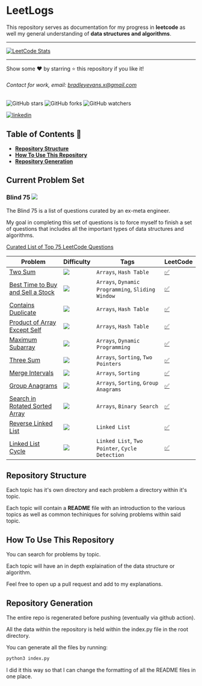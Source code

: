 # LeetLogs

This repository serves as documentation for my progress in **leetcode** as well my general understanding of **data structures and algorithms**.

---

[![LeetCode Stats](https://leetcard.jacoblin.cool/SungJin-Woo?theme=light&font=Overpass%20Mono)](https://leetcode.com/SungJin-Woo)

---

Show some ❤️ by starring ⭐ this repository if you like it!

###### Contact for work, email: bradleyevans.x@gmail.com

![GitHub stars](https://img.shields.io/github/stars/bradleyevansx/leetlogs?style=social)
![GitHub forks](https://img.shields.io/github/forks/bradleyevansx/leetlogs?style=social)
![GitHub watchers](https://img.shields.io/github/watchers/bradleyevansx/leetlogs?style=social)

[![linkedin](https://img.shields.io/badge/Support-Recommend%2FEndorse%20me%20on%20Linkedin-blue?style=for-the-badge&logo=linkedin)](https://www.linkedin.com/in/bradleymevans)

## Table of Contents 📖

- **[Repository Structure️](#repository-structure)**
- **[How To Use This Repository](#how-to-use-this-repository)**
- **[Repository Generation](#repository-generation)**

## Current Problem Set

### Blind 75 ![](https://img.shields.io/badge/Progress-5%2F75-0078D4)

The Blind 75 is a list of questions curated by an ex-meta engineer.

My goal in completing this set of questions is to force myself to finish a set of questions that includes all the important types of data structures and algorithms.

[Curated List of Top 75 LeetCode Questions](https://www.teamblind.com/post/New-Year-Gift---Curated-List-of-Top-75-LeetCode-Questions-to-Save-Your-Time-OaM1orEU)

| Problem                                                                                               | Difficulty                                                | Tags                                              | LeetCode                                                                                             |
| ----------------------------------------------------------------------------------------------------- | --------------------------------------------------------- | ------------------------------------------------- | ---------------------------------------------------------------------------------------------------- |
| [Two Sum](https://leetcode.com/problems/two-sum/)                                                     | <img src="https://img.shields.io/badge/-Easy-green" />    | `Arrays`, `Hash Table`                            | [✅](./003%20-%20Hash%20Maps/002%20-%20Two%20Sum/README.md)                                          |
| [Best Time to Buy and Sell a Stock](https://leetcode.com/problems/best-time-to-buy-and-sell-a-stock/) | <img src="https://img.shields.io/badge/-Easy-green" />    | `Arrays`, `Dynamic Programming`, `Sliding Window` | [✅](./002%20-%20Two%20Pointers/001%20-%20Best%20Time%20to%20Buy%20and%20Sell%20a%20Stock/README.md) |
| [Contains Duplicate](https://leetcode.com/problems/contains-duplicate/)                               | <img src="https://img.shields.io/badge/-Easy-green" />    | `Arrays`, `Hash Table`                            | [✅](./003%20-%20Hash%20Maps/004%20-%20Contains%20Duplicate/README.md)                               |
| [Product of Array Except Self](https://leetcode.com/problems/product-of-array-except-self/)           | <img src="https://img.shields.io/badge/-Medium-orange" /> | `Arrays`, `Hash Table`                            | [✅](./001%20-%20Arrays%20and%20Strings/004%20-%20Product%20of%20Array%20Except%20Self/README.md)    |
| [Maximum Subarray](https://leetcode.com/problems/maximum-subarray/)                                   | <img src="https://img.shields.io/badge/-Medium-orange" /> | `Arrays`, `Dynamic Programming`                   | [✅](./001%20-%20Arrays%20and%20Strings/005%20-%20Maximum%20Subarray/README.md)                      |
| [Three Sum](https://leetcode.com/problems/3sum/)                                                      | <img src="https://img.shields.io/badge/-Medium-orange" /> | `Arrays`, `Sorting`, `Two Pointers`               | [✅](./001%20-%20Arrays%20and%20Strings/006%20-%20Three%20Sum/README.md)                             |
| [Merge Intervals](https://leetcode.com/problems/merge-intervals/)                                     | <img src="https://img.shields.io/badge/-Medium-orange" /> | `Arrays`, `Sorting`                               | [✅](./001%20-%20Arrays%20and%20Strings/007%20-%20Merge%20Intervals/README.md)                       |
| [Group Anagrams](https://leetcode.com/problems/group-anagrams/)                                       | <img src="https://img.shields.io/badge/-Medium-orange" /> | `Arrays`, `Sorting`, `Group Anagrams`             | [✅](./001%20-%20Arrays%20and%20Strings/008%20-%20Group%20Anagrams/README.md)                        |
| [Search in Rotated Sorted Array](https://leetcode.com/problems/search-in-rotated-sorted-array/)       | <img src="https://img.shields.io/badge/-Medium-orange" /> | `Arrays`, `Binary Search`                         | [✅](./001%20-%20Arrays%20and%20Strings/009%20-%20Search%20in%20Rotated%20Sorted%20Array/README.md)  |
| [Reverse Linked List](https://leetcode.com/problems/reverse-linked-list/)                             | <img src="https://img.shields.io/badge/-Medium-orange" /> | `Linked List`                                     | [✅](./007%20-%20Linked%20Lists/001%20-%20Reverse%20Linked%20List/README.md)                         |
| [Linked List Cycle](https://leetcode.com/problems/linked-list-cycle/)                                 | <img src="https://img.shields.io/badge/-Medium-orange" /> | `Linked List`, `Two Pointer`, `Cycle Detection`   | [✅](./007%20-%20Linked%20Lists/002%20-%20Linked%20List%20Cycle/README.md)                           |

## Repository Structure

Each topic has it's own directory and each problem a directory within it's topic.

Each topic will contain a **README** file with an introduction to the various topics as well as common techiniques for solving problems within said topic.

## How To Use This Repository

You can search for problems by topic.

Each topic will have an in depth explaination of the data structure or algorithm.

Feel free to open up a pull request and add to my explanations.

## Repository Generation

The entire repo is regenerated before pushing (eventually via github action).

All the data within the repository is held within the index.py file in the root directory.

You can generate all the files by running:

```zsh
python3 index.py
```

I did it this way so that I can change the formatting of all the README files in one place.
